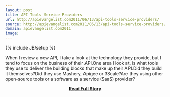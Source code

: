 ```yaml
---
layout: post
title: API Tools Service Providers
url: http://apievangelist.com2011/06/13/api-tools-service-providers/
source: http://apievangelist.com2011/06/13/api-tools-service-providers/
domain: apievangelist.com2011
image: 
---
```

{% include JB/setup %}<p>When I review a new API, I take a look at the technology they provide, but I tend to focus on the business of their API.One area I look at, is what tools they use to deliver the building blocks that make up their API.Did they build it themselves?Did they use Mashery, Apigee or 3Scale?Are they using other open-source tools or a software as a service (SaaS) provider?</p>
<center><p><a href="http://apievangelist.com2011/06/13/api-tools-service-providers/" style='padding:25px; font-sze:18px; font-weight: bold;'>Read Full Story</a></p></center>
